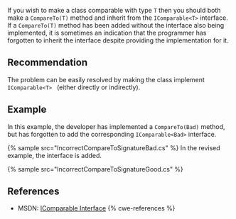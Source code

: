 If you wish to make a class comparable with type `T` then you should both make a `CompareTo(T)` method and inherit from the `IComparable<T>` interface. If a `CompareTo(T)` method has been added without the interface also being implemented, it is sometimes an indication that the programmer has forgotten to inherit the interface despite providing the implementation for it.


## Recommendation
The problem can be easily resolved by making the class implement `IComparable<T> ` (either directly or indirectly).


## Example
In this example, the developer has implemented a `CompareTo(Bad)` method, but has forgotten to add the corresponding `IComparable<Bad>` interface.

{% sample src="IncorrectCompareToSignatureBad.cs" %}
In the revised example, the interface is added.

{% sample src="IncorrectCompareToSignatureGood.cs" %}

## References
* MSDN: [IComparable Interface](https://msdn.microsoft.com/en-us/library/system.icomparable.aspx)
{% cwe-references %}
